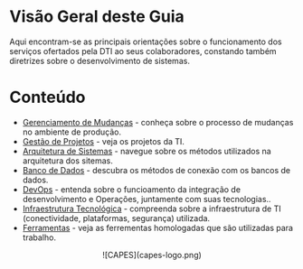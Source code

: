 # Visão Geral deste Guia

Aqui encontram-se as principais orientações sobre o funcionamento dos serviços ofertados pela DTI ao seus colaboradores, constando também diretrizes sobre o desenvolvimento de sistemas.
<br>


# Conteúdo
* [Gerenciamento de Mudanças](https://xpto.com/cgii/ccm/gmud/wikis/home) - conheça sobre o processo de mudanças no ambiente de produção.
* [Gestão de Projetos](https://gip.capes.gov.br/pwa) - veja os projetos da TI.
* [Arquitetura de Sistemas](arquitetura/README.md) - navegue sobre os métodos utilizados na arquitetura dos sitemas.
* [Banco de Dados](banco-de-dados/README.md) - descubra os métodos de conexão com os bancos de dados.
* [DevOps](devops/README.md) - entenda sobre o funcioamento da integração de desenvolvimento e Operações, juntamente com suas tecnologias..
* [Infraestrutura Tecnológica](infraestrutura/README.md) - compreenda sobre a infraestrutura de TI (conectividade, plataformas, segurança) utilizada.
* [Ferramentas](ferramentas/README.md) - veja as ferrementas homologadas que são utilizadas para trabalho.

<div align="center">
![CAPES](capes-logo.png)
</div>

